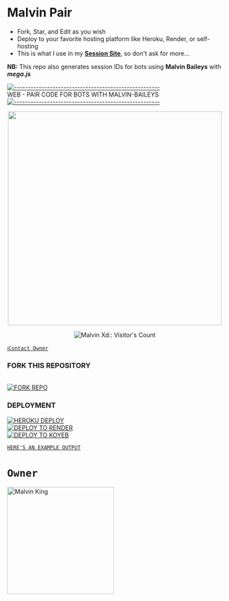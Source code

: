 # Malvin Pair
- Fork, Star, and Edit as you wish
- Deploy to your favorite hosting platform like Heroku, Render, or self-hosting
- This is what I use in my **[Session Site](https://pairing.ch.web.id)**, so don't ask for more...

<strong>NB:</strong> This repo also generates session IDs for bots using **Malvin Baileys** with ***mega.js***

[![-----------------------------------------------------](https://raw.githubusercontent.com/andreasbm/readme/master/assets/lines/colored.png)](#table-of-contents)
<br/>WEB - PAIR CODE FOR BOTS WITH MALVIN-BAILEYS
[![-----------------------------------------------------](https://raw.githubusercontent.com/andreasbm/readme/master/assets/lines/colored.png)](#table-of-contents)
<p align="center">
   <a href="https://github.com/XdKing2">
    <img src="https://i.imgur.com/teQzVR1.jpeg" width="500">
     
</a>
 <p align="center"><img src="https://profile-counter.glitch.me/{XdKing2}/count.svg" alt="Malvin Xd:: Visitor's Count" /></p>

[`ℹ️Contact Owner`](https://apis.h.my.id/contact)

### FORK THIS REPOSITORY 
 <br>
<a href='https://github.com/XdKing2/malvin-pair/fork' target="_blank">
    <img alt='FORK REPO' src='https://img.shields.io/badge/-FORK REPO-black?style=for-the-badge&logo=github&logoColor=white'/>
</a>

### DEPLOYMENT
 
<a href='https://dashboard.heroku.com/new?template=https://github.com/XdKing2/malvin-pair' target="_blank"><img alt='HEROKU DEPLOY' src='https://img.shields.io/badge/-HEROKU DEPLOY-black?style=for-the-badge&logo=heroku&logoColor=white'/>
 <br>
<a href='https://dashboard.render.com' target="_blank">
    <img alt='DEPLOY TO RENDER' src='https://img.shields.io/badge/-DEPLOY TO RENDER-black?style=for-the-badge&logo=render&logoColor=white'/>
</a>
 <br>
<a href='https://app.koyeb.com' target="_blank">
    <img alt='DEPLOY TO KOYEB' src='https://img.shields.io/badge/-DEPLOY TO KOYEB-black?style=for-the-badge&logo=koyeb&logoColor=white'/>
</a>

[`HERE'S AN EXAMPLE OUTPUT`](https://pairing.tech.web.id)
# `Owner`

 <a href="https://github.com/XdKing2"><img src="https://github.com/XdKing2.png" width="250" height="250" alt="Malvin King"/></a>

